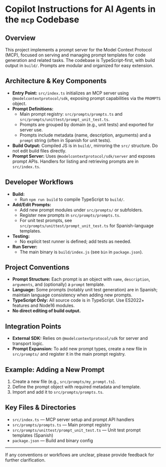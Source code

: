 # Copilot Instructions for AI Agents in the `mcp` Codebase

## Overview
This project implements a prompt server for the Model Context Protocol (MCP), focused on serving and managing prompt templates for code generation and related tasks. The codebase is TypeScript-first, with build output in `build/`. Prompts are modular and organized for easy extension.

## Architecture & Key Components
- **Entry Point:** `src/index.ts` initializes an MCP server using `@modelcontextprotocol/sdk`, exposing prompt capabilities via the `PROMPTS` object.
- **Prompt Definitions:**
  - Main prompt registry: `src/prompts/prompts.ts` and `src/prompts/unittest/prompt_unit_test.ts`.
  - Prompts are grouped by domain (e.g., unit tests) and exported for server use.
  - Prompts include metadata (name, description, arguments) and a `prompt` string (often in Spanish for unit tests).
- **Build Output:** Compiled JS is in `build/`, mirroring the `src/` structure. Do not edit build files directly.
- **Prompt Server:** Uses `@modelcontextprotocol/sdk/server` and exposes prompt APIs. Handlers for listing and retrieving prompts are in `src/index.ts`.

## Developer Workflows
- **Build:**
  - Run `npm run build` to compile TypeScript to `build/`.
- **Add/Edit Prompts:**
  - Add new prompt modules under `src/prompts/` or subfolders.
  - Register new prompts in `src/prompts/prompts.ts`.
  - For unit test prompts, see `src/prompts/unittest/prompt_unit_test.ts` for Spanish-language templates.
- **Testing:**
  - No explicit test runner is defined; add tests as needed.
- **Run Server:**
  - The main binary is `build/index.js` (see `bin` in `package.json`).

## Project Conventions
- **Prompt Structure:** Each prompt is an object with `name`, `description`, `arguments`, and (optionally) a `prompt` template.
- **Language:** Some prompts (notably unit test generation) are in Spanish; maintain language consistency when adding new prompts.
- **TypeScript Only:** All source code is in TypeScript. Use ES2022+ features and Node16 modules.
- **No direct editing of build output.**

## Integration Points
- **External SDK:** Relies on `@modelcontextprotocol/sdk` for server and transport logic.
- **Prompt Expansion:** To add new prompt types, create a new file in `src/prompts/` and register it in the main prompt registry.

## Example: Adding a New Prompt
1. Create a new file (e.g., `src/prompts/my_prompt.ts`).
2. Define the prompt object with required metadata and template.
3. Import and add it to `src/prompts/prompts.ts`.

## Key Files & Directories
- `src/index.ts` — MCP server setup and prompt API handlers
- `src/prompts/prompts.ts` — Main prompt registry
- `src/prompts/unittest/prompt_unit_test.ts` — Unit test prompt templates (Spanish)
- `package.json` — Build and binary config

---
If any conventions or workflows are unclear, please provide feedback for further clarification.

